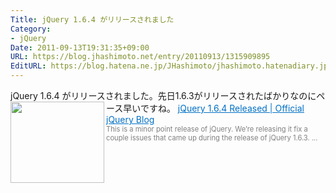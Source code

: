 ```yaml
---
Title: jQuery 1.6.4 がリリースされました
Category:
- jQuery
Date: 2011-09-13T19:31:35+09:00
URL: https://blog.jhashimoto.net/entry/20110913/1315909895
EditURL: https://blog.hatena.ne.jp/JHashimoto/jhashimoto.hatenadiary.jp/atom/entry/12921228815717257295
---
```



jQuery 1.6.4 がリリースされました。先日1.6.3がリリースされたばかりなのにペース早いですね。
<a href="http://blog.jquery.com/2011/09/12/jquery-1-6-4-released/" target="_blank"><img class="alignleft" align="left" border="0" src="http://capture.heartrails.com/150x130/shadow?http://blog.jquery.com/2011/09/12/jquery-1-6-4-released/" alt="" width="150" height="130" /></a><a style="color:#0070C5;" href="http://blog.jquery.com/2011/09/12/jquery-1-6-4-released/" target="_blank">jQuery 1.6.4 Released | Official jQuery Blog</a><a href="http://b.hatena.ne.jp/entry/http://blog.jquery.com/2011/09/12/jquery-1-6-4-released/" target="_blank"><img border="0" src="http://b.hatena.ne.jp/entry/image/http://blog.jquery.com/2011/09/12/jquery-1-6-4-released/" alt="" /></a><br><span style="color: #808080;font-size: 80%;">This is a minor point release of jQuery. We’re releasing it fix a couple issues that came up during the release of jQuery 1.6.3. ...</span><br style="clear:both;" />
